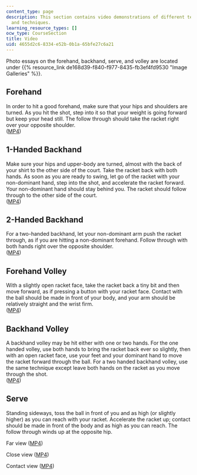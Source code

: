 ```yaml
---
content_type: page
description: This section contains video demonstrations of different tennis shots
  and techniques.
learning_resource_types: []
ocw_type: CourseSection
title: Video
uid: 4655d2c6-8334-e52b-0b1a-65bfe27c6a21
---
```


Photo essays on the forehand, backhand, serve, and volley are located under {{% resource_link de168d39-f840-f977-8435-fb3ef4fd9530 "Image Galleries" %}}.

Forehand
--------

In order to hit a good forehand, make sure that your hips and shoulders are turned. As you hit the shot, step into it so that your weight is going forward but keep your head still. The follow through should take the racket right over your opposite shoulder.  
([MP4](http://www.archive.org/download/MITPE.710IAP06/ocw-pe.710-2-forehand-220k.mp4))

1-Handed Backhand
-----------------

Make sure your hips and upper-body are turned, almost with the back of your shirt to the other side of the court. Take the racket back with both hands. As soon as you are ready to swing, let go of the racket with your non-dominant hand, step into the shot, and accelerate the racket forward. Your non-dominant hand should stay behind you. The racket should follow through to the other side of the court.  
([MP4](http://www.archive.org/download/MITPE.710IAP06/ocw-pe.710-1hand_backhand-220k.mp4))

2-Handed Backhand
-----------------

For a two-handed backhand, let your non-dominant arm push the racket through, as if you are hitting a non-dominant forehand. Follow through with both hands right over the opposite shoulder.  
([MP4](http://www.archive.org/download/MITPE.710IAP06/ocw-pe.710-2-hand_backhand-220k.mp4))

Forehand Volley
---------------

With a slightly open racket face, take the racket back a tiny bit and then move forward, as if pressing a button with your racket face. Contact with the ball should be made in front of your body, and your arm should be relatively straight and the wrist firm.  
([MP4](http://www.archive.org/download/MITPE.710IAP06/ocw-pe.710-2-forehand_volley-220k.mp4))

Backhand Volley
---------------

A backhand volley may be hit either with one or two hands. For the one handed volley, use both hands to bring the racket back ever so slightly, then with an open racket face, use your feet and your dominant hand to move the racket forward through the ball. For a two handed backhand volley, use the same technique except leave both hands on the racket as you move through the shot.  
([MP4](http://www.archive.org/download/MITPE.710IAP06/ocw-pe.710-2-backhand_volley-220k.mp4))

Serve
-----

Standing sideways, toss the ball in front of you and as high (or slightly higher) as you can reach with your racket. Accelerate the racket up; contact should be made in front of the body and as high as you can reach. The follow through winds up at the opposite hip.

Far view ([MP4](http://www.archive.org/download/MITPE.710IAP06/ocw-pe.710-serve_far_view-220k.mp4))

Close view ([MP4](http://www.archive.org/download/MITPE.710IAP06/ocw-pe.710-serve_close_view-220k.mp4))

Contact view ([MP4](http://www.archive.org/download/MITPE.710IAP06/ocw-pe.710-serve_contact_view-220k.mp4))